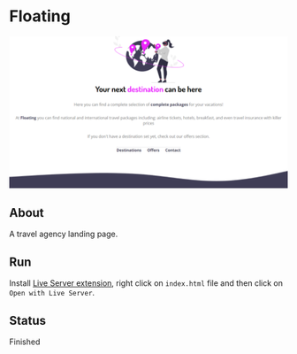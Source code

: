 # Floating

![](./assets/img/demo.png)

## About

A travel agency landing page.

## Run

Install [Live Server extension](https://marketplace.visualstudio.com/items?itemName=ritwickdey.LiveServer), right click on `index.html` file and then click on `Open with Live Server`.

## Status

Finished
